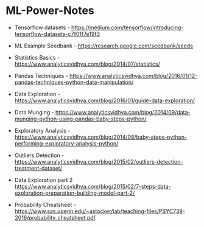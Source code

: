 # ML-Power-Notes

* Tensorflow datasets - https://medium.com/tensorflow/introducing-tensorflow-datasets-c7f01f7e19f3
* ML Example Seedbank - https://research.google.com/seedbank/seeds
* Statistics Basics - https://www.analyticsvidhya.com/blog/2014/07/statistics/

* Pandas Techniques - https://www.analyticsvidhya.com/blog/2016/01/12-pandas-techniques-python-data-manipulation/
* Data Exploration - https://www.analyticsvidhya.com/blog/2016/01/guide-data-exploration/
* Data Munging - https://www.analyticsvidhya.com/blog/2014/09/data-munging-python-using-pandas-baby-steps-python/
* Exploratory Analysis - https://www.analyticsvidhya.com/blog/2014/08/baby-steps-python-performing-exploratory-analysis-python/
* Outliers Detection - https://www.analyticsvidhya.com/blog/2015/02/outliers-detection-treatment-dataset/
* Data Exploration part 2  https://www.analyticsvidhya.com/blog/2015/02/7-steps-data-exploration-preparation-building-model-part-2/
* Probability Cheatsheet - https://www.sas.upenn.edu/~astocker/lab/teaching-files/PSYC739-2016/probability_cheatsheet.pdf
